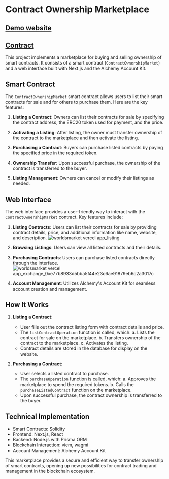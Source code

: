 # Contract Ownership Marketplace
## [Demo website](https://worldsmarket.vercel.app/)
## [Contract](https://explorer-sepolia.shape.network/address/0xbdF2124e85Df1df6Fc5a857556071633D9cc7019?tab=internal_txns)
This project implements a marketplace for buying and selling ownership of smart contracts. It consists of a smart contract (`ContractOwnershipMarket`) and a web interface built with Next.js and the Alchemy Account Kit.

## Smart Contract

The `ContractOwnershipMarket` smart contract allows users to list their smart contracts for sale and for others to purchase them. Here are the key features:

1. **Listing a Contract**: Owners can list their contracts for sale by specifying the contract address, the ERC20 token used for payment, and the price.

2. **Activating a Listing**: After listing, the owner must transfer ownership of the contract to the marketplace and then activate the listing.

3. **Purchasing a Contract**: Buyers can purchase listed contracts by paying the specified price in the required token.

4. **Ownership Transfer**: Upon successful purchase, the ownership of the contract is transferred to the buyer.

5. **Listing Management**: Owners can cancel or modify their listings as needed.

## Web Interface

The web interface provides a user-friendly way to interact with the `ContractOwnershipMarket` contract. Key features include:

1. **Listing Contracts**: Users can list their contracts for sale by providing contract details, price, and additional information like name, website, and description.
![worldsmarket vercel app_listing](https://github.com/user-attachments/assets/bf4ec79f-6b7f-40cc-b221-d2a38efcf9da)

2. **Browsing Listings**: Users can view all listed contracts and their details.

3. **Purchasing Contracts**: Users can purchase listed contracts directly through the interface.
![worldsmarket vercel app_exchange_0xe77b8933d5bba5f44e23c6ae91879eb6c2a3017c](https://github.com/user-attachments/assets/282a6f84-83b3-46e9-b46b-58aa3bb07d95)

4. **Account Management**: Utilizes Alchemy's Account Kit for seamless account creation and management.

## How It Works

1. **Listing a Contract**:
   - User fills out the contract listing form with contract details and price.
   - The `listContractOperation` function is called, which:
     a. Lists the contract for sale on the marketplace.
     b. Transfers ownership of the contract to the marketplace.
     c. Activates the listing.
   - Contract details are stored in the database for display on the website.

2. **Purchasing a Contract**:
   - User selects a listed contract to purchase.
   - The `purchaseOperation` function is called, which:
     a. Approves the marketplace to spend the required tokens.
     b. Calls the `purchaseListedContract` function on the marketplace.
   - Upon successful purchase, the contract ownership is transferred to the buyer.

## Technical Implementation

- Smart Contracts: Solidity
- Frontend: Next.js, React
- Backend: Node.js with Prisma ORM
- Blockchain Interaction: viem, wagmi
- Account Management: Alchemy Account Kit

This marketplace provides a secure and efficient way to transfer ownership of smart contracts, opening up new possibilities for contract trading and management in the blockchain ecosystem.

